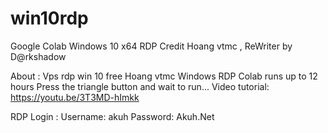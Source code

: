 # win10rdp
Google Colab Windows 10 x64 RDP Credit Hoang vtmc , ReWriter by D@rkshadow 

About : 
Vps rdp win 10 free Hoang vtmc
Windows RDP Colab runs up to 12 hours
Press the triangle button and wait to run...
Video tutorial: https://youtu.be/3T3MD-hImkk

RDP Login : 
Username: akuh
Password: Akuh.Net
